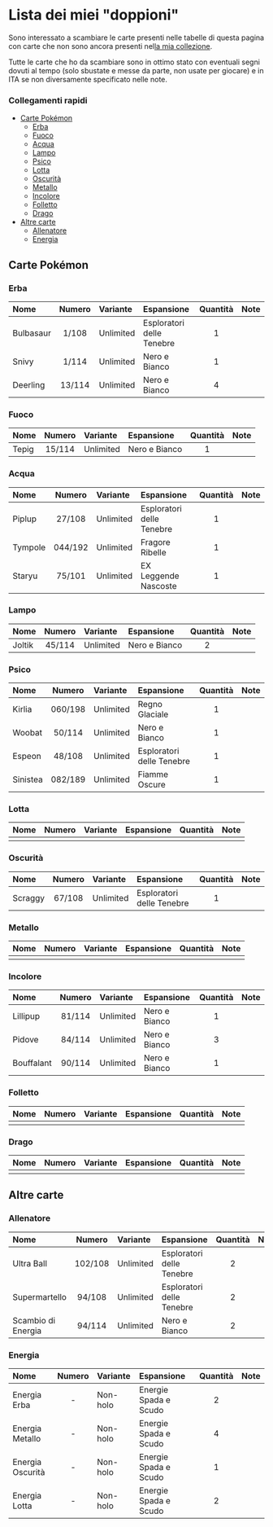 # Lista dei miei "doppioni"

Sono interessato a scambiare le carte presenti nelle tabelle di questa pagina con carte che non sono ancora presenti nel[la mia collezione](my-collection).

Tutte le carte che ho da scambiare sono in ottimo stato con eventuali segni dovuti al tempo (solo sbustate e messe da parte, non usate per giocare) e in ITA se non diversamente specificato nelle note.

### Collegamenti rapidi
- [Carte Pokémon](#carte-pokémon)
  - [Erba](#erba)
  - [Fuoco](#fuoco)
  - [Acqua](#acqua)
  - [Lampo](#lampo)
  - [Psico](#psico)
  - [Lotta](#lotta)
  - [Oscurità](#oscurità)
  - [Metallo](#metallo)
  - [Incolore](#incolore)
  - [Folletto](#folletto)
  - [Drago](#drago)
- [Altre carte](#altre-carte)
  - [Allenatore](#allenatore)
  - [Energia](#energia)

## Carte Pokémon

### Erba

| Nome | Numero | Variante | Espansione | Quantità | Note |
| :--- | :---: | :--- | :--- | :---: | :--- |
| Bulbasaur | 1/108 | Unlimited | Esploratori delle Tenebre | 1 | |
| Snivy | 1/114 | Unlimited | Nero e Bianco | 1 |  |
| Deerling | 13/114 | Unlimited | Nero e Bianco | 4 |  |

### Fuoco

| Nome | Numero | Variante | Espansione | Quantità | Note |
| :--- | :---: | :--- | :--- | :---: | :--- |
| Tepig | 15/114 | Unlimited | Nero e Bianco | 1 |  |

### Acqua

| Nome | Numero | Variante | Espansione | Quantità | Note |
| :--- | :---: | :--- | :--- | :---: | :--- |
| Piplup | 27/108 | Unlimited | Esploratori delle Tenebre | 1 |  |
| Tympole | 044/192 | Unlimited | Fragore Ribelle | 1 |  |
| Staryu | 75/101 | Unlimited | EX Leggende Nascoste | 1 |  |

### Lampo

| Nome | Numero | Variante | Espansione | Quantità | Note |
| :--- | :---: | :--- | :--- | :---: | :--- |
| Joltik | 45/114 | Unlimited | Nero e Bianco | 2 |  |

### Psico

| Nome | Numero | Variante | Espansione | Quantità | Note |
| :--- | :---: | :--- | :--- | :---: | :--- |
| Kirlia | 060/198 | Unlimited | Regno Glaciale | 1 |  |
| Woobat | 50/114 | Unlimited | Nero e Bianco | 1 |  |
| Espeon | 48/108 | Unlimited | Esploratori delle Tenebre | 1 |  |
| Sinistea | 082/189 | Unlimited | Fiamme Oscure | 1 |  |

### Lotta

| Nome | Numero | Variante | Espansione | Quantità | Note |
| :--- | :---: | :--- | :--- | :---: | :--- |
|  |  |  |  |  |  |

### Oscurità

| Nome | Numero | Variante | Espansione | Quantità | Note |
| :--- | :---: | :--- | :--- | :---: | :--- |
| Scraggy | 67/108 | Unlimited | Esploratori delle Tenebre | 1 |  |

### Metallo

| Nome | Numero | Variante | Espansione | Quantità | Note |
| :--- | :---: | :--- | :--- | :---: | :--- |
|  |  |  |  |  |  |

### Incolore

| Nome | Numero | Variante | Espansione | Quantità | Note |
| :--- | :---: | :--- | :--- | :---: | :--- |
| Lillipup | 81/114 | Unlimited | Nero e Bianco | 1 |  |
| Pidove | 84/114 | Unlimited | Nero e Bianco | 3 |  |
| Bouffalant | 90/114 | Unlimited | Nero e Bianco | 1 |  |

### Folletto

| Nome | Numero | Variante | Espansione | Quantità | Note |
| :--- | :---: | :--- | :--- | :---: | :--- |
|  |  |  |  |  |  |

### Drago

| Nome | Numero | Variante | Espansione | Quantità | Note |
| :--- | :---: | :--- | :--- | :---: | :--- |
|  |  |  |  |  |  |

## Altre carte

### Allenatore

| Nome | Numero | Variante | Espansione | Quantità | Note |
| :--- | :---: | :--- | :--- | :---: | :--- |
| Ultra Ball | 102/108 | Unlimited | Esploratori delle Tenebre | 2 |  |
| Supermartello | 94/108 | Unlimited | Esploratori delle Tenebre | 2 |  |
| Scambio di Energia | 94/114 | Unlimited | Nero e Bianco | 2 |  |

### Energia

| Nome | Numero | Variante | Espansione | Quantità | Note |
| :--- | :---: | :--- | :--- | :---: | :--- |
| Energia Erba | - | Non-holo | Energie Spada e Scudo | 2 |  |
| Energia Metallo | - | Non-holo | Energie Spada e Scudo | 4 |  |
| Energia Oscurità | - | Non-holo | Energie Spada e Scudo | 1 |  |
| Energia Lotta | - | Non-holo | Energie Spada e Scudo | 2 |  |
